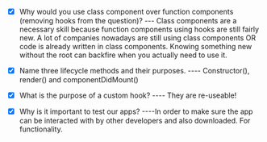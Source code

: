 - [x] Why would you use class component over function components (removing hooks from the question)?
        --- Class components are a necessary skill because function components using hooks are still fairly new. A lot of companies nowadays are still using class components OR code is already written in class components. Knowing something new without the root can backfire when you actually need to use it.

- [x] Name three lifecycle methods and their purposes.
        ---- Constructor(), render() and componentDidMount()

- [x] What is the purpose of a custom hook?
        ---- They are re-useable!

- [x] Why is it important to test our apps?
        ----In order to make sure the app can be interacted with by other
  developers and also downloaded. For functionality.